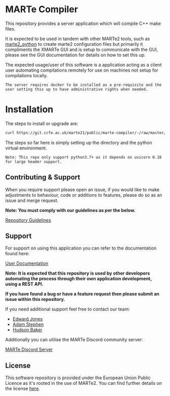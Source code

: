 # MARTe Compiler

This repository provides a server application which will compile C++ make files.

It is expected to be used in tandem with other MARTe2 tools, such as [marte2_python](https://github.com/ukaea/MARTe2-python) to create marte2 configuration files but primarily it compliments the XMARTe GUI and is setup to communicate with the GUI, please see the GUI documentation for details on how to set this up.

The expected usage/user of this software is a application acting as a client user automating compilations remotely for use on machines not setup for compilations locally.

``The server requires docker to be installed as a pre-requisite and the user setting this up to have administrative rights when needed.``

# Installation

The steps to install or upgrade are:

``` bash
curl https://git.ccfe.ac.uk/marte21/public/marte-compiler/-/raw/master/install.sh?inline=false | sudo bash
```

The steps so far here is simply setting up the directory and the python virtual environment.

`` Note: This repo only support python3.7+ as it depends on uvicorn 0.18 for large header support. ``

## Contributing & Support

When you require support please open an issue, if you would like to make adjustments to behaviour, code or additions to features, please do so as an issue and merge request.

**Note: You must comply with our guidelines as per the below.**

[Repository Guidelines](./Guidelines.md)

## Support

For support on using this application you can refer to the documentation found here:

[User Documentation](https://ukaea.github.io/marte-compiler/)

**Note: It is expected that this repository is used by other developers automating the process through their own application development, using a REST API.**

**If you have found a bug or have a feature request then please submit an issue within this repository.**

If you need additional support feel free to contact our team:

- [Edward Jones](mailto:edward.jones1@ukaea.uk)
- [Adam Stephen](mailto:adam.stephen@ukaea.uk)
- [Hudson Baker](mailto:hudson.baker@ukaea.uk)

Additionally you can utilise the MARTe Discord community server:

[MARTe Discord Server](https://discord.gg/anSXWtnprW)

## License

This software repository is provided under the European Union Public Licence as it's rooted in the use of MARTe2. You can find further details on the license [here](https://interoperable-europe.ec.europa.eu/collection/eupl/eupl-text-eupl-12).
